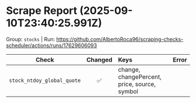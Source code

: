 # Scrape Report (2025-09-10T23:40:25.991Z)

Group: `stocks`  |  Run: https://github.com/AlbertoRoca96/scraping-checks-scheduler/actions/runs/17629606093

| Check | Changed | Keys | Error |
|---|:---:|:--|:--|
| `stock_ntdoy_global_quote` | ✅ | change, changePercent, price, source, symbol |  |
